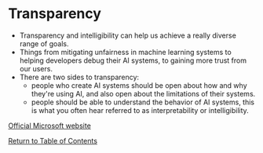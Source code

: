 # Transparency

- Transparency and intelligibility can help us achieve a really diverse range of goals.
- Things from mitigating unfairness in machine learning systems to helping developers debug their AI systems, to gaining more trust from our users.
- There are two sides to transparency:
    - people who create AI systems should be open about how and why they're using AI, and also open about the limitations of their systems.
    - people should be able to understand the behavior of AI systems, this is what you often hear referred to as interpretability or intelligibility.

[Official Microsoft website](https://www.microsoft.com/en-ca/ai/responsible-ai)

[Return to Table of Contents](../README.md)